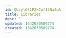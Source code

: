 ```yaml
---
id: QUcyl6S1P2kCofI5Na4uA
title: Libraries
desc: ''
updated: 1642030589274
created: 1642030589274
---
```


